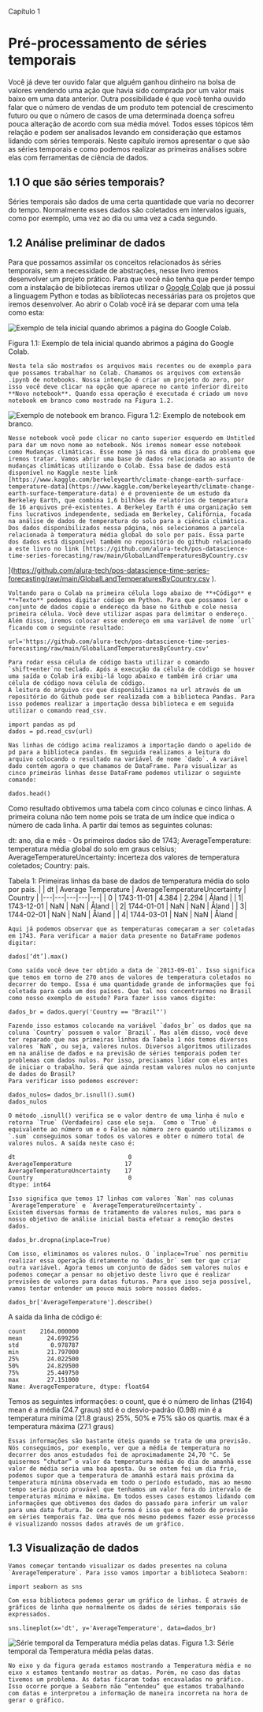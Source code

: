 Capítulo 1
# Pré-processamento de séries temporais


Você já deve ter ouvido falar que alguém ganhou dinheiro na bolsa de valores vendendo uma ação que havia sido comprada por um valor mais baixo em uma data anterior. Outra possibilidade é que você tenha ouvido falar que o número de vendas de um produto tem potencial de crescimento futuro ou que o número de casos de uma determinada doença sofreu pouca alteração de acordo com sua média móvel.
Todos esses tópicos têm relação e podem ser analisados levando em consideração que estamos lidando com séries temporais. Neste capítulo iremos apresentar o que são as séries temporais e como podemos realizar as primeiras análises sobre elas com ferramentas de ciência de dados. 

## 1.1 O que são séries temporais?

Séries temporais são dados de uma certa quantidade que varia no decorrer do tempo. Normalmente esses dados são coletados em intervalos iguais, como por exemplo, uma vez ao dia ou uma vez a cada segundo. 

## 1.2 Análise preliminar de dados

Para que possamos assimilar os conceitos relacionados às séries temporais, sem a necessidade de abstrações, nesse livro iremos desenvolver um projeto prático. 
Para que você não tenha que perder tempo com a instalação de bibliotecas iremos utilizar o [Google Colab](https://colab.research.google.com/) que já possui a linguagem Python e todas as bibliotecas necessárias para os projetos que iremos desenvolver. Ao abrir o Colab você irá se deparar com uma tela como esta:

![Exemplo de tela inicial quando abrimos a página do Google Colab.](imgs/img1.png)

Figura 1.1: Exemplo de tela inicial quando abrimos a página do Google Colab.

	Nesta tela são mostrados os arquivos mais recentes ou de exemplo para que possamos trabalhar no Colab. Chamamos os arquivos com extensão .ipynb de notebooks. Nossa intenção é criar um projeto do zero, por isso você deve clicar na opção que aparece no canto inferior direito **Novo notebook**. Quando essa operação é executada é criado um novo notebook em branco como mostrado na Figura 1.2. 

![Exemplo de notebook em branco.](imgs/img2.png)
Figura 1.2: Exemplo de notebook em branco. 

	Nesse notebook você pode clicar no canto superior esquerdo em Untitled para dar um novo nome ao notebook. Nós iremos nomear esse notebook como Mudanças climáticas. Esse nome já nos dá uma dica do problema que iremos tratar. Vamos abrir uma base de dados relacionada ao assunto de mudanças climáticas utilizando o Colab. Essa base de dados está disponível no Kaggle neste link [https://www.kaggle.com/berkeleyearth/climate-change-earth-surface-temperature-data](https://www.kaggle.com/berkeleyearth/climate-change-earth-surface-temperature-data) e é proveniente de um estudo da Berkeley Earth, que combina 1,6 bilhões de relatórios de temperatura de 16 arquivos pré-existentes. A Berkeley Earth é uma organização sem fins lucrativos independente, sediada em Berkeley, Califórnia, focada na análise de dados de temperatura do solo para a ciência climática. Dos dados disponibilizados nessa página, nós selecionamos a parcela relacionada à temperatura média global do solo por país. Essa parte dos dados está disponível também no repositório do github relacionado a este livro no link [https://github.com/alura-tech/pos-datascience-time-series-forecasting/raw/main/GlobalLandTemperaturesByCountry.csv
](https://github.com/alura-tech/pos-datascience-time-series-forecasting/raw/main/GlobalLandTemperaturesByCountry.csv
).

	Voltando para o Colab na primeira célula logo abaixo de **+Código** e **+Texto** podemos digitar código em Python. Para que possamos ler o conjunto de dados copie o endereço da base no Github e cole nessa primeira célula. Você deve utilizar aspas para delimitar o endereço. Além disso, iremos colocar esse endereço em uma variável de nome `url` ficando com o seguinte resultado:

```
url='https://github.com/alura-tech/pos-datascience-time-series-forecasting/raw/main/GlobalLandTemperaturesByCountry.csv'
```
	Para rodar essa célula de código basta utilizar o comando `shift+enter`no teclado. Após a execução da célula de código se houver uma saída o Colab irá exibi-lá logo abaixo e também irá criar uma célula de código nova célula de código. 
	A leitura do arquivo csv que disponibilizamos na url através de um repositório do Github pode ser realizada com a biblioteca Pandas. Para isso podemos realizar a importação dessa biblioteca e em seguida utilizar o comando read_csv.

```
import pandas as pd
dados = pd.read_csv(url)
```
	Nas linhas de código acima realizamos a importação dando o apelido de pd para a biblioteca pandas. Em seguida realizamos a leitura do arquivo colocando o resultado na variável de nome `dado`. A variável dado contém agora o que chamamos de DataFrame. Para visualizar as cinco primeiras linhas desse DataFrame podemos utilizar o seguinte comando:
```
dados.head()
```
Como resultado obtivemos uma tabela com cinco colunas e cinco linhas. A primeira coluna não tem nome pois se trata de um índice que indica o número de cada linha. A partir daí temos as seguintes colunas:

dt: ano, dia e mês - Os primeiros dados são de 1743;
AverageTemperature: temperatura média global do solo em graus celsius;
AverageTemperatureUncertainty: incerteza dos valores de temperatura coletados;
Country: país.

Tabela 1: Primeiras linhas da base de dados de temperatura média do solo por país.
|   |  dt |   Average Temperature | AverageTemperatureUncertainty  | Country  |
|---|---|---|---|---|
|  0 | 1743-11-01  | 4.384  | 2.294  | Åland |
|   1| 1743-12-01  | NaN  | NaN  | Åland  |
|   2| 1744-01-01  | NaN  | NaN  | Åland   |
|   3| 1744-02-01  | NaN  | NaN  | Åland   |
|   4| 1744-03-01  | NaN  | NaN  | Åland   |
 
	Aqui já podemos observar que as temperaturas começaram a ser coletadas em 1743. Para verificar a maior data presente no DataFrame podemos digitar:
```
dados[‘dt’].max()
```
	Como saída você deve ter obtido a data de `2013-09-01`. Isso significa que temos em torno de 270 anos de valores de temperatura coletados no decorrer do tempo. Essa é uma quantidade grande de informações que foi coletada para cada um dos países. Que tal nos concentrarmos no Brasil como nosso exemplo de estudo? Para fazer isso vamos digite:
 
```
dados_br = dados.query('Country == "Brazil"')
```
	Fazendo isso estamos colocando na variável `dados_br` os dados que na coluna `Country` possuem o valor `Brazil`. Mas além disso, você deve ter reparado que nas primeiras linhas da Tabela 1 nós temos diversos valores `NaN`, ou seja, valores nulos. Diversos algoritmos utilizados em na análise de dados e na previsão de séries temporais podem ter problemas com dados nulos. Por isso, precisamos lidar com eles antes de iniciar o trabalho. Será que ainda restam valores nulos no conjunto de dados do Brasil? 
	Para verificar isso podemos escrever:
```
dados_nulos= dados_br.isnull().sum()
dados_nulos
```
	O método .isnull() verifica se o valor dentro de uma linha é nulo e retorna `True` (Verdadeiro) caso ele seja.  Como o `True` é equivalente ao número um e o False ao número zero quando utilizamos o `.sum` conseguimos somar todos os valores e obter o número total de valores nulos. A saída neste caso é:
 
```
dt                                0
AverageTemperature               17
AverageTemperatureUncertainty    17
Country                           0
dtype: int64
```
	
	Isso significa que temos 17 linhas com valores `Nan` nas colunas `AverageTemperature` e `AverageTemperatureUncertainty`. 
	Existem diversas formas de tratamento de valores nulos, mas para o nosso objetivo de análise inicial basta efetuar a remoção destes dados. 
```
dados_br.dropna(inplace=True)
```
	Com isso, eliminamos os valores nulos. O `inplace=True` nos permitiu realizar essa operação diretamente no `dados_br` sem ter que criar outra variável. Agora temos um conjunto de dados sem valores nulos e podemos começar a pensar no objetivo deste livro que é realizar previsões de valores para datas futuras. Para que isso seja possível, vamos tentar entender um pouco mais sobre nossos dados. 
 
```
dados_br['AverageTemperature'].describe()
```
A saída da linha de código é: 
```
count    2164.000000
mean       24.699256
std         0.978787
min        21.797000
25%        24.022500
50%        24.829500
75%        25.449750
max        27.151000
Name: AverageTemperature, dtype: float64
```
Temos as seguintes informações:
o count, que é o número de linhas (2164)
mean é a média (24.7 graus)
std é o desvio-padrão (0.98)
min é a temperatura mínima (21.8 graus)
25%, 50% e 75% são os quartis. 
max é a temperatura máxima (27.1 graus)
 
	Essas informações são bastante úteis quando se trata de uma previsão. Nós conseguimos, por exemplo, ver que a média de temperatura no decorrer dos anos estudados foi de aproximadamente 24,70 °C. Se quisermos “chutar” o valor da temperatura média do dia de amanhã esse valor de média seria uma boa aposta. Ou se ontem foi um dia frio, podemos supor que a temperatura de amanhã estará mais próxima da temperatura mínima observada em todo o período estudado, mas ao mesmo tempo seria pouco provável que tenhamos um valor fora do intervalo de temperaturas mínima e máxima. Em todos esses casos estamos lidando com informações que obtivemos dos dados do passado para inferir um valor para uma data futura. De certa forma é isso que o método de previsão em séries temporais faz. Uma que nós mesmo podemos fazer esse processo é visualizando nossos dados através de um gráfico.
 
## 1.3 Visualização de dados

	Vamos começar tentando visualizar os dados presentes na coluna `AverageTemperature`. Para isso vamos importar a biblioteca Seaborn:
```
import seaborn as sns
```
	Com essa biblioteca podemos gerar um gráfico de linhas. É através de gráficos de linha que normalmente os dados de séries temporais são expressados. 
```
sns.lineplot(x='dt', y='AverageTemperature', data=dados_br)

```
![Série temporal da Temperatura média pelas datas.](imgs/img3.png)
Figura 1.3: Série temporal da Temperatura média pelas datas. 


	No eixo y da figura gerada estamos mostrando a Temperatura média e no eixo x estamos tentando mostrar as datas. Porém, no caso das datas tivemos um problema. As datas ficaram todas encavaladas no gráfico. Isso ocorre porque a Seaborn não “entendeu” que estamos trabalhando com datas e interpretou a informação de maneira incorreta na hora de gerar o gráfico. 
